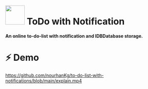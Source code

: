 <h1> <img src="https://previews.123rf.com/images/martialred/martialred1507/martialred150700920/42621171-shopping-cart-line-art-icon-for-apps-and-websites.jpg" width="60px" height="60px"> ToDo with Notification </h1>
<h4> An online to-do-list with notification and IDBDatabase storage.</h4>

<h1>⚡ Demo</h1>



https://github.com/nourhanKg/to-do-list-with-notifications/blob/main/explain.mp4
